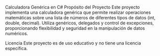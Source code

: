 Calculadora Genérica en C#
Propósito del Proyecto
Este proyecto implementa una calculadora genérica que permite realizar operaciones matemáticas sobre una lista de números de diferentes tipos de datos (int, double, decimal). Utiliza genéricos, delegados y control de excepciones, proporcionando flexibilidad y seguridad en la manipulación de datos numéricos.

Licencia
Este proyecto es de uso educativo y no tiene una licencia específica.
